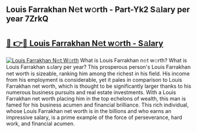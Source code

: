 ## Louis Farrakhan N𝚎t w𝚘rth - Part-Yk2 S𝚊lary per year 7ZrkQ

# <h2><a href="http://gc2wa9.nevu.top/?p=Louis+Farrakhan">🔗 👉🔴 Louis Farrakhan N𝚎t w𝚘rth - S𝚊lary</a></h2>

[![Louis Farrakhan N𝚎t W𝚘rth](https://i.imgur.com/Oavwk0R.jpeg)](http://gc2wa9.nevu.top/?p=Louis+Farrakhan)
What is Louis Farrakhan n𝚎t w𝚘rth? What is Louis Farrakhan s𝚊lary per year?
This prosperous person's Louis Farrakhan net worth is sizeable, ranking him among the richest in his field. His income from his employment is considerable, yet it pales in comparison to Louis Farrakhan net worth, which is thought to be significantly larger thanks to his numerous business pursuits and real estate investments. With a Louis Farrakhan net worth placing him in the top echelons of wealth, this man is famed for his business acumen and financial brilliance. This rich individual, whose Louis Farrakhan net worth is in the billions and who earns an impressive salary, is a prime example of the force of perseverance, hard work, and financial acumen.
